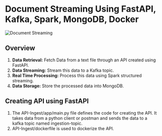 # Document Streaming Using FastAPI, Kafka, Spark, MongoDB, Docker

![Document Streaming](https://github.com/user-attachments/assets/adffd5c7-8c5a-41d9-9782-11e52e7dac24)

## Overview
1. **Data Retrieval:** Fetch Data from a text file through an API created using FastAPI.
2. **Data Streaming:** Stream this data to a Kafka topic.
3. **Real Time Processing:** Process this data using Spark structured streaming.
4. **Data Storage:** Store the processed data into MongoDB.

## Creating API using FastAPI
1. The API-Ingest/app/main.py file defines the code for creating the API. It takes data from a python client or postman and sends the data to a kafka topic named ingestion-topic.
2. API-Ingest/dockerfile is used to dockerize the API.
